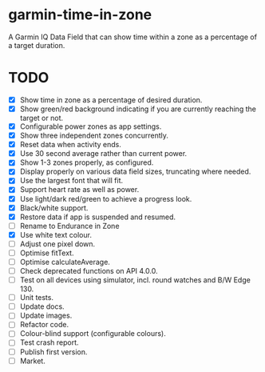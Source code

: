 # garmin-time-in-zone
A Garmin IQ Data Field that can show time within a zone as a percentage of a target duration.

# TODO

- [x] Show time in zone as a percentage of desired duration.
- [x] Show green/red background indicating if you are currently reaching the target or not.
- [x] Configurable power zones as app settings.
- [x] Show three independent zones concurrently.
- [x] Reset data when activity ends.
- [x] Use 30 second average rather than current power.
- [x] Show 1-3 zones properly, as configured.
- [x] Display properly on various data field sizes, truncating where needed.
- [x] Use the largest font that will fit.
- [x] Support heart rate as well as power.
- [x] Use light/dark red/green to achieve a progress look.
- [x] Black/white support.
- [x] Restore data if app is suspended and resumed.
- [ ] Rename to Endurance in Zone
- [x] Use white text colour.
- [ ] Adjust one pixel down.
- [ ] Optimise fitText.
- [ ] Optimise calculateAverage.
- [ ] Check deprecated functions on API 4.0.0.
- [ ] Test on all devices using simulator, incl. round watches and B/W Edge 130.
- [ ] Unit tests.
- [ ] Update docs.
- [ ] Update images.
- [ ] Refactor code.
- [ ] Colour-blind support (configurable colours).
- [ ] Test crash report.
- [ ] Publish first version.
- [ ] Market.
